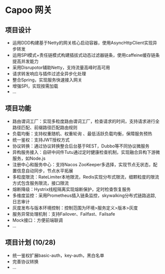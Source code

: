 # Capoo 网关



## 项目设计

- 运用DDD构建基于Netty的网关核心启动容器，使用AsyncHttpClient实现异步转发
- 运用SPI模式+责任链模式构建插拔式动态过滤器链条，使用caffeine缓存链条提高并发能力
- 采用Disrupotor辅助Netty，支持流量高峰时高可用
- 请求转发响应与插件过滤全异步化处理
- 整合Spring，实现服务快速接入网关
- 增强SPI，实现按需加载
- ...



## 项目功能

- 路由谓词工厂：实现多粒度路由谓词工厂，检查请求的时间，支持请求进行全路径匹配、前缀路径匹配路由规则
- 负载均衡：支持权重随机、权重轮询 、最低活跃负载均衡，保障服务预热
- 统一鉴权：支持JWT授权方式 
- 协议转换：通过协议转换整合后台基于REST，Dubbo等不同协议微服务
- 异构服务接入：自研中间件Tutu通过定时健康检查机制，实现融合异构下游微服务，如Node.js
- 注册中心和服务中心：支持Nacos ZooKeeper多选择，实现节点无状态，配置信息自动同步，节点水平拓展
- 多粒度限流：RateLimiter本地限流，Redis实现分布式限流，细颗粒度的限流方式包含服务限流，接口限流
- 熔断降级：Hystrix线程隔离实现熔断保护，定时检查恢复服务
- 多维度监控：采用Prometheus插入链条监控，skywalking分布式链路追踪, 日志审计
- 灰度发布与版本环境控制：控制范围为环境>服务定义>版本>灰度
- 服务异常处理机制：支持Failover、Failfast、Failsafe
- Mock接口：方便前端联调
- ...



## 项目计划 (10/28)

- 统一鉴权扩展basic-auth，key-auth，黑白名单
- 完善协议转换
- ...
